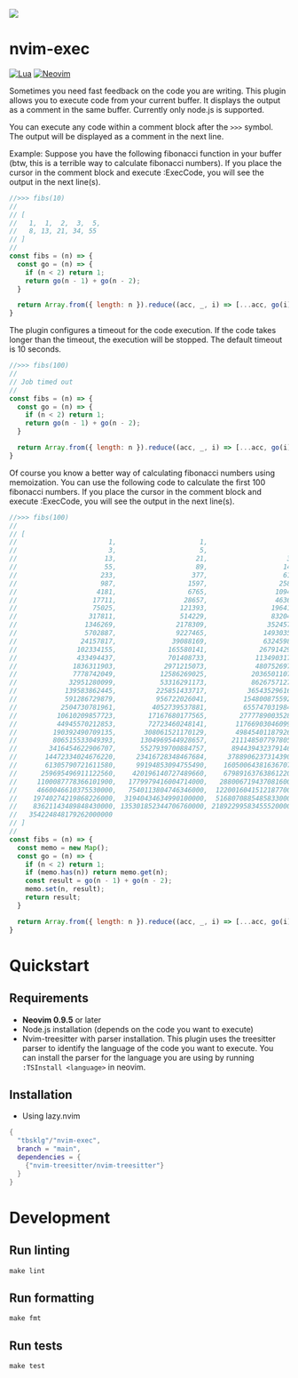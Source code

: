 ![](https://github.com/github/docs/actions/workflows/test.yml/badge.svg)

# nvim-exec
[![Lua](https://img.shields.io/badge/Lua-blue.svg?style=for-the-badge&logo=lua)](http://www.lua.org)
[![Neovim](https://img.shields.io/badge/Neovim%200.8+-green.svg?style=for-the-badge&logo=neovim)](https://neovim.io)

Sometimes you need fast feedback on the code you are writing. This plugin allows you to execute code
from your current buffer. It displays the output as a comment in the same buffer. Currently only node.js
is supported.

You can execute any code within a comment block after the `>>>` symbol. The output will be displayed
as a comment in the next line.

Example:
Suppose you have the following fibonacci function in your buffer (btw, this is a terrible way to calculate
fibonacci numbers). If you place the cursor in the comment block and execute :ExecCode, you will see the
output in the next line(s).

```javascript
//>>> fibs(10)
// 
// [
//   1,  1,  2,  3,  5,
//   8, 13, 21, 34, 55
// ]
// 
const fibs = (n) => {
  const go = (n) => {
    if (n < 2) return 1;
    return go(n - 1) + go(n - 2);
  }

  return Array.from({ length: n }).reduce((acc, _, i) => [...acc, go(i)], []);
}
```

The plugin configures a timeout for the code execution. If the code takes longer than the timeout, the
execution will be stopped. The default timeout is 10 seconds.

```javascript
//>>> fibs(100)
//
// Job timed out
//
const fibs = (n) => {
  const go = (n) => {
    if (n < 2) return 1;
    return go(n - 1) + go(n - 2);
  }

  return Array.from({ length: n }).reduce((acc, _, i) => [...acc, go(i)], []);
}
```

Of course you know a better way of calculating fibonacci numbers using memoization. You can use the
following code to calculate the first 100 fibonacci numbers. If you place the cursor in the comment block
and execute :ExecCode, you will see the output in the next line(s).

```javascript
//>>> fibs(100)
// 
// [
//                       1,                     1,                     2,
//                       3,                     5,                     8,
//                      13,                    21,                    34,
//                      55,                    89,                   144,
//                     233,                   377,                   610,
//                     987,                  1597,                  2584,
//                    4181,                  6765,                 10946,
//                   17711,                 28657,                 46368,
//                   75025,                121393,                196418,
//                  317811,                514229,                832040,
//                 1346269,               2178309,               3524578,
//                 5702887,               9227465,              14930352,
//                24157817,              39088169,              63245986,
//               102334155,             165580141,             267914296,
//               433494437,             701408733,            1134903170,
//              1836311903,            2971215073,            4807526976,
//              7778742049,           12586269025,           20365011074,
//             32951280099,           53316291173,           86267571272,
//            139583862445,          225851433717,          365435296162,
//            591286729879,          956722026041,         1548008755920,
//           2504730781961,         4052739537881,         6557470319842,
//          10610209857723,        17167680177565,        27777890035288,
//          44945570212853,        72723460248141,       117669030460994,
//         190392490709135,       308061521170129,       498454011879264,
//         806515533049393,      1304969544928657,      2111485077978050,
//        3416454622906707,      5527939700884757,      8944394323791464,
//       14472334024676220,     23416728348467684,     37889062373143900,
//       61305790721611580,     99194853094755490,    160500643816367070,
//      259695496911122560,    420196140727489660,    679891637638612200,
//     1100087778366101900,   1779979416004714000,   2880067194370816000,
//     4660046610375530000,   7540113804746346000,  12200160415121877000,
//    19740274219868226000,  31940434634990100000,  51680708854858330000,
//    83621143489848430000, 135301852344706760000, 218922995834555200000,
//   354224848179262000000
// ]
// 
const fibs = (n) => {
  const memo = new Map();
  const go = (n) => {
    if (n < 2) return 1;
    if (memo.has(n)) return memo.get(n);
    const result = go(n - 1) + go(n - 2);
    memo.set(n, result);
    return result;
  }

  return Array.from({ length: n }).reduce((acc, _, i) => [...acc, go(i)], []);
}
```

# Quickstart
## Requirements
- **Neovim 0.9.5** or later
- Node.js installation (depends on the code you want to execute)
- Nvim-treesitter with parser installation. This plugin uses the treesitter parser to identify the language
  of the code you want to execute. You can install the parser for the language you are using by running
  `:TSInstall <language>` in neovim.

## Installation
- Using lazy.nvim
```lua
{
  "tbsklg"/"nvim-exec",
  branch = "main",
  dependencies = {
    {"nvim-treesitter/nvim-treesitter"}
  }
}
```

# Development
## Run linting
```make lint```

## Run formatting
```make fmt```

## Run tests
```make test```

